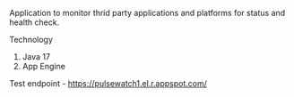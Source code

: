 Application to monitor thrid party applications and platforms for status and health check. 

Technology 
1. Java 17
2. App Engine

Test endpoint - https://pulsewatch1.el.r.appspot.com/
